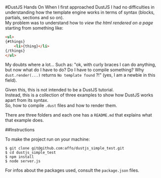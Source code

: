#DustJS Hands On
When I first approached DustJS I had no difficulties in understanding how the template engine works in terms of syntax (blocks, partials, sections and so on).  
My problem was to understand how to _view the html rendered on a page_ starting from something like:

```html
<ul>
{#things}
	<li>{thing}</li>
{/things}
</ul>
```

My doubts where a lot... Such as: "ok, with curly braces I can do anything, but now what do I have to do? Do I have to compile something? Why `dust.render(...)` returns `No template found` ?!" (yes, I am a newbie in this field).

Given this, this is not intended to be a DustJS tutorial.  
Instead, this is a collection of three examples to show how DustJS works apart from its syntax.  
So, how to compile `.dust` files and how to render them.

There are three folders and each one has a `README.md` that explains what that example does.

##Instructions

To make the project run on your machine:

```
$ git clone git@github.com:affo/dustjs_simple_test.git
$ cd dustjs_simple_test
$ npm install
$ node server.js
```

For infos about the packages used, consult the `package.json` files.
